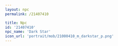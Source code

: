 ```yaml
---
layout: npc
permalink: /21407410

title: Npc
id: '21407410'
npc_name: 'Dark Star'
icon_url: 'portrait/mob/21000410_m_darkstar_p.png'
---
```

